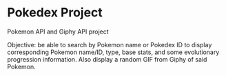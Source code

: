 # Pokedex Project
Pokemon API and Giphy API project

Objective: be able to search by Pokemon name or Pokedex ID to display corresponding Pokemon name/ID, type, base stats, and some evolutionary progression information. Also display a random GIF from Giphy of said Pokemon.
